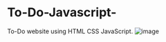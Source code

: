 # To-Do-Javascript-
To-Do website using HTML CSS JavaScript.
![image](https://github.com/user-attachments/assets/5a1f1314-a162-474b-b5fd-dc3b6819cbf6)
